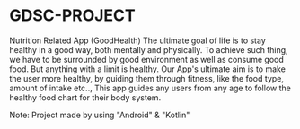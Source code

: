# GDSC-PROJECT
Nutrition Related App (GoodHealth)
  The ultimate goal of life is to stay healthy in a good way, both mentally and physically. To achieve such thing, we have to be surrounded by good environment as well as consume good food. But anything with a limit is healthy. Our App's ultimate aim is to make the user more healthy, by guiding them through fitness, like the food type, amount of intake etc.., This app guides any users from any age to follow the healthy food chart for their body system.

Note: Project made by using "Android" & "Kotlin"

